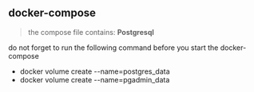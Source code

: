 ## docker-compose
> the compose file contains:
> **Postgresql**

do not forget to run the following command before you start the docker-compose

- docker volume create --name=postgres_data
- docker volume create --name=pgadmin_data